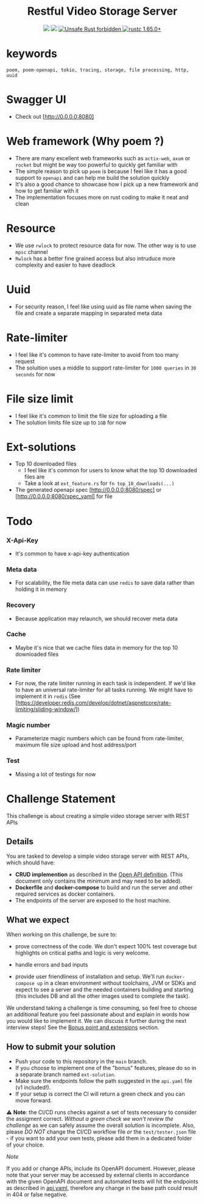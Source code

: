 <h1 align="center">Restful Video Storage Server</h1>

<div align="center">
  <!-- CI -->
  <img src="https://github.com/cityos-dev/Gembright-Stone-Hung/actions/workflows/action.yaml/badge.svg" />
  <img src="https://github.com/cityos-dev/Gembright-Stone-Hung/actions/workflows/clippy.yaml/badge.svg" />
  <a href="https://github.com/rust-secure-code/safety-dance/">
    <img src="https://img.shields.io/badge/unsafe-forbidden-success.svg?style=flat-square"
      alt="Unsafe Rust forbidden" />
  </a>
  <a href="https://blog.rust-lang.org/2022/11/03/Rust-1.65.0.html">
    <img src="https://img.shields.io/badge/rustc-1.65.0+-ab6000.svg"
      alt="rustc 1.65.0+" />
  </a>
</div>

# keywords
```
poem, poem-openapi, tokio, tracing, storage, file processing, http, uuid
```
# Swagger UI
  * Check out [http://0.0.0.0:8080] 

# Web framework (Why poem ?) 
  * There are many excellent web frameworks such as `actix-web`, `axum` or `rocket` but might be way too powerful to quickly get familiar with 
  * The simple reason to pick up `poem` is because I feel like it has a good support to `openapi` and can help me build the solution quickly
  * It's also a good chance to showcase how I pick up a new framework and how to get familiar with it
  * The implementation focuses more on rust coding to make it neat and clean

# Resource
  * We use `rwlock` to protect resource data for now. The other way is to use `mpsc` channel
  * `Rwlock` has a better fine grained access but also intruduce more complexity and easier to have deadlock

# Uuid
  * For security reason, I feel like using uuid as file name when saving the file and create a separate mapping in separated meta data

# Rate-limiter
  * I feel like it's common to have rate-limiter to avoid from too many request
  * The soluition uses a middle to support rate-limiter for `1000 queries` in `30 seconds` for now

# File size limit
  * I feel like it's common to limit the file size for uploading a file
  * The solution limits file size up to `1GB` for now

# Ext-solutions
  - Top 10 downloaded files
    * I feel like it's common for users to know what the top 10 downloaded files are
    * Take a look at `ext_feature.rs` for `fn top_10_downloads(...)` 
  - The generated openapi spec [http://0.0.0.0:8080/spec] or [http://0.0.0.0:8080/spec_yaml] for file

# Todo
### X-Api-Key
  * It's common to have x-api-key authentication
### Meta data
  * For scalability, the file meta data can use `redis` to save data rather than holding it in memory
### Recovery
  * Because application may relaunch, we should recover meta data
### Cache
  * Maybe it's nice that we cache files data in memory for the top 10 downloaded files
### Rate limiter
  * For now, the rate limiter running in each task is independent. If we'd like to have an universal rate-limiter for all tasks running. We might have to implement it in `redis` (See [https://developer.redis.com/develop/dotnet/aspnetcore/rate-limiting/sliding-window/])
### Magic number
  * Parameterize magic numbers which can be found from rate-limiter, maximum file size upload and host address/port
### Test
  * Missing a lot of testings for now
  

# Challenge Statement

This challenge is about creating a simple video storage server with REST APIs

## Details

You are tasked to develop a simple video storage server with REST APIs, which should have:
- **CRUD implemention** as described in the [Open API definition](./api.yaml). (This document only contains the minimum and may need to be added).
- **Dockerfile** and **docker-compose** to build and run the server and other required services as docker containers.
- The endpoints of the server are exposed to the host machine.

## What we expect

When working on this challenge, be sure to:

- prove correctness of the code. We don't expect 100% test coverage but highlights on critical paths and logic is very welcome.
  
- handle errors and bad inputs
  
- provide user friendliness of installation and setup. We'll run `docker-compose up` in a clean environment without toolchains, JVM or SDKs and expect to see a server and the needed containers building and starting (this includes DB and all the other images used to complete the task).

We understand taking a challenge is time consuming, so feel free to choose an additional feature you feel passionate about and explain in words how you would like to implement it. We can discuss it further during the next interview steps!
See the [Bonus point and extensions](#bonus-points-and-extensions) section.
  

## How to submit your solution

- Push your code to this repository in the `main` branch.
- If you choose to implement one of the "bonus" features, please do so in a separate branch named `ext-solution`.
- Make sure the endpoints follow the path suggested in the `api.yaml` file (v1 included!).
- If your setup is correct the CI will return a green check and you can move forward. 

⚠️ **Note**: the CI/CD runs checks against a set of tests necessary to consider the assigment correct. _Without a green check we won't review the challenge_ as we can safely assume the overall solution is incomplete. Also, please *DO NOT* change the CI/CD workflow file _or_ the `test/tester.json` file - if you want to add your own tests, please add them in a dedicated folder of your choice.

*Note*

If you add or change APIs, include its OpenAPI document. However, please note that your server may be accessed by external clients in accordance with the given OpenAPI document and automated tests will hit the endpoints as described in [api.yaml](./api.yaml), therefore any change in the base path could result in 404 or false negative.

